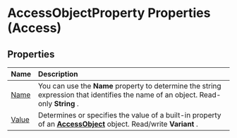 
# AccessObjectProperty Properties (Access)

## Properties



|**Name**|**Description**|
|:-----|:-----|
|[Name](07bce88c-dd31-b2d1-3fb2-c1db09c73aa8.md)|You can use the  **Name** property to determine the string expression that identifies the name of an object. Read-only **String** .|
|[Value](6c1dde37-814f-f3e8-8afb-b5ac5018b2d3.md)|Determines or specifies the value of a built-in property of an  **[AccessObject](8a770b33-5bff-120a-6707-ca214ee5ced3.md)** object. Read/write **Variant** .|
